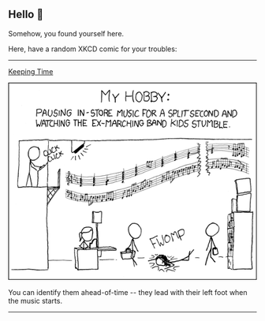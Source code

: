 ## Hello 👀

Somehow, you found yourself here.

Here, have a random XKCD comic for your troubles:

-----------------------------------

[Keeping Time](https://xkcd.com/389)

![Keeping Time](./random_comic.png)

You can identify them ahead-of-time -- they lead with their left foot when the music starts.

-----------------------------------